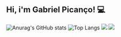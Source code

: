 ## Hi, i'm Gabriel Picanço! 💻
![Anurag's GitHub stats](https://github-readme-stats.vercel.app/api?username=GabrielPicanco&show_icons=true&theme=midnight-purple)
![Top Langs](https://github-readme-stats.vercel.app/api/top-langs/?username=GabrielPicanco&layout=compact&theme=midnight-purple)
<a href="https://instagram.com/_gabrielpicancodev" target="_blank"><img src="https://img.shields.io/badge/-Instagram-%23E4405F?style=for-the-badge&logo=instagram&logoColor=white" target="_blank"></a>
<a href = "mailto:gabrielsilva281364@gmail.com"><img src="https://img.shields.io/badge/-Gmail-%23333?style=for-the-badge&logo=gmail&logoColor=purple" target="_blank"></a>
